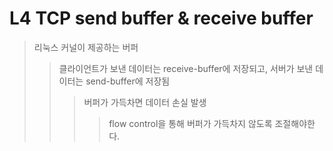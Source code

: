 # L4 TCP send buffer & receive buffer

> 리눅스 커널이 제공하는 버퍼
>
> > 클라이언트가 보낸 데이터는 receive-buffer에 저장되고, 서버가 보낸 데이터는 send-buffer에 저장됨
> >
> > > 버퍼가 가득차면 데이터 손실 발생
> > >
> > > > flow control을 통해 버퍼가 가득차지 않도록 조절해야한다.
